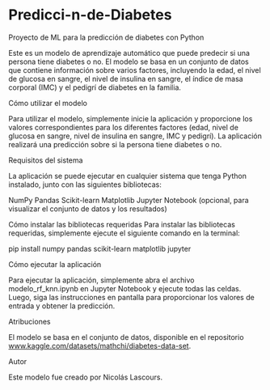 # Predicci-n-de-Diabetes

Proyecto de ML para la predicción de diabetes con Python

Este es un modelo de aprendizaje automático que puede predecir si una persona tiene diabetes o no. El modelo se basa en un conjunto de datos que contiene información sobre varios factores, incluyendo la edad, el nivel de glucosa en sangre, el nivel de insulina en sangre, el índice de masa corporal (IMC) y el pedigrí de diabetes en la familia.

Cómo utilizar el modelo

Para utilizar el modelo, simplemente inicie la aplicación y proporcione los valores correspondientes para los diferentes factores (edad, nivel de glucosa en sangre, nivel de insulina en sangre, IMC y pedigrí). La aplicación realizará una predicción sobre si la persona tiene diabetes o no.

Requisitos del sistema

La aplicación se puede ejecutar en cualquier sistema que tenga Python instalado, junto con las siguientes bibliotecas:

NumPy
Pandas
Scikit-learn
Matplotlib
Jupyter Notebook (opcional, para visualizar el conjunto de datos y los resultados)

Cómo instalar las bibliotecas requeridas
Para instalar las bibliotecas requeridas, simplemente ejecute el siguiente comando en la terminal:

pip install numpy pandas scikit-learn matplotlib jupyter

Cómo ejecutar la aplicación

Para ejecutar la aplicación, simplemente abra el archivo modelo_rf_knn.ipynb en Jupyter Notebook y ejecute todas las celdas. Luego, siga las instrucciones en pantalla para proporcionar los valores de entrada y obtener la predicción.

Atribuciones

El modelo se basa en el conjunto de datos, disponible en el repositorio www.kaggle.com/datasets/mathchi/diabetes-data-set.

Autor

Este modelo fue creado por Nicolás Lascours.
